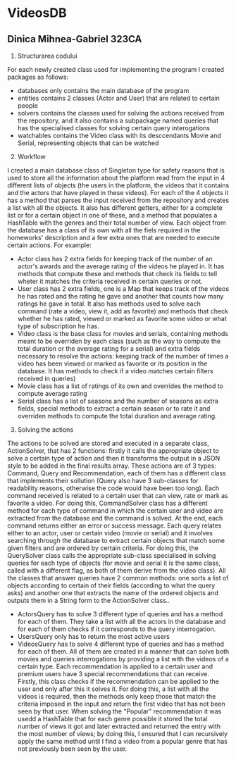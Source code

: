 # VideosDB
## Dinica Mihnea-Gabriel 323CA

1. Structurarea codului

For each newly created class used for implementing the program I created packages as follows:
* databases only contains the main database of the program
* entities contains 2 classes (Actor and User) that are related to certain people
* solvers contains the classes used for solving the actions received from the repository, and it also contains a subpackage named queries that has the specialised classes for solving certain query interogations
* watchables contains the Video class with its desccendants Movie and Serial, representing objects that can be watched

2. Workflow

I created a main database class of Singleton type for safety reasons that is used to store all the information about the platform read from the input in 4 different lists of objects (the users in the platform, the videos that it contains and the actors that have played in these videos). For each of the 4 objects it has a method that parses the input received from the repository and creates a list with all the objects. It also has different getters, either for a complete list or for a certain object in one of these, and a method that populates a HashTable with the genres and their total number of view.
Each object from the database has a class of its own with all the fiels required in the homeworks' description and a few extra ones that are needed to execute certain actions. For example:
- Actor class has 2 extra fields for keeping track of the number of an actor's awards and the average rating of the videos he played in. It has methods that compute these and methods that check its fields to tell wheter it matches the criteria received in certain queries or not.
- User class has 2 extra fields, one is a Map that keeps track of the videos he has rated and the rating he gave and another that counts how many ratings he gave in total. It also has methods used to solve each command (rate a video, view it, add as favorite) and methods that check whether he has rated, viewed or marked as favorite some video or what type of subscription he has.
- Video class is the base class for movies and serials, containing methods meant to be overriden by each class (such as the way to compute the total duration or the average rating for a serial) and extra fields necessary to resolve the actions: keeping track of the number of times a video has been viewed or marked as favorite or its position in the database. It has methods to check if a video matches certain filters received in queries)
- Movie class has a list of ratings of its own and overrides the method to compute average rating
- Serial class has a list of seasons and the number of seasons as extra fields, special methods to extract a certain season or to rate it and overriden methods to compute the total duration and average rating.

3. Solving the actions

The actions to be solved are stored and executed in a separate class, ActionSolver, that has 2 functions: firstly it calls the appropriate object to solve a certain type of action and then it transforms the output in a JSON style to be added in the final results array.
These actions are of 3 types: Command, Query and Recommendation, each of them has a different class that implements their sollution (Query also have 3 sub-classes for readability reasons, otherwise the code would have been too long).
Each command received is related to a certain user that can view, rate or mark as favorite a video. For doing this, CommandSolver class has a different method for each type of command in which the certain user and video are extracted from the database and the command is solved. At the end, each command returns either an error or success message.
Each query relates either to an actor, user or certain video (movie or serial) and it involves searching through the database to extract certain objects that match some given filters and are ordered by certain criteria. For doing this, the QuerySolver class calls the appropriate sub-class specialised in solving queries for each type of objects (for movie and serial it is the same class, called with a different flag, as both of them derive from the video class).
All the classes that answer queries have 2 common methods: one sorts a list of objects according to certain of their fields (according to what the query asks) and another one that extracts the name of the ordered objects and outputs them in a String form to the ActionSolver class..
- ActorsQuery has to solve 3 different type of queries and has a method for each of them. They take a list with all the actors in the database and for each of them checks if it corresponds to the query interrogation.
- UsersQuery only has to return the most active users
- VideosQuery has to solve 4 different type of queries and has a method for each of them. All of them are created in a manner that can solve both movies and queries interrogations by providing a list with the videos of a certain type.
Each recommendation is applied to a certain user and premium users have 3 special recommendations that can receive. Firstly, this class checks if the recommendation can be applied to the user and only after this it solves it. For doing this, a list with all the videos is required, then the methods only keep those that match the criteria imposed in the input and return the first video that has not been seen by that user. When solving the "Popular" recommendation it was usedd a HashTable that for each genre possible it stored the total number of views it got and later extracted and returned the entry with the most number of views; by doing this, I ensured that I can recursively apply the same method until I find a video from a popular genre that has not previously been seen by the user.
